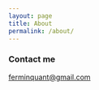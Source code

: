 ```yaml
---
layout: page
title: About
permalink: /about/
---
```


### Contact me

[ferminquant@gmail.com](mailto:ferminquant@gmail.com)
